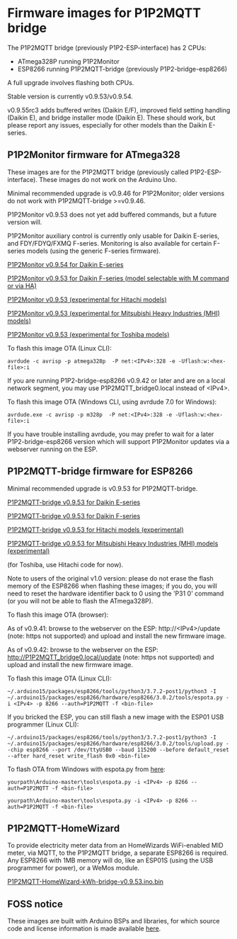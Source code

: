 # Firmware images for P1P2MQTT bridge

The P1P2MQTT bridge (previously P1P2-ESP-interface) has 2 CPUs:
 - ATmega328P running P1P2Monitor
 - ESP8266 running P1P2MQTT-bridge (previously P1P2-bridge-esp8266)

A full upgrade involves flashing both CPUs.

Stable version is currently v0.9.53/v0.9.54.

v0.9.55rc3 adds buffered writes (Daikin E/F), improved field setting handling (Daikin E), and bridge installer mode (Daikin E). These should work, but please report any issues, especially for other models than the Daikin E-series.

## P1P2Monitor firmware for ATmega328

These images are for the P1P2MQTT bridge (previously called P1P2-ESP-interface). These images do not work on the Arduino Uno.

Minimal recommended upgrade is v0.9.46 for P1P2Monitor; older versions do not work with P1P2MQTT-bridge >=v0.9.46. 

P1P2Monitor v0.9.53 does not yet add buffered commands, but a future version will.

P1P2Monitor auxiliary control is currently only usable for Daikin E-series, and FDY/FDYQ/FXMQ F-series. Monitoring is also available for certain F-series models (using the generic F-series firmware).

[P1P2Monitor v0.9.54 for Daikin E-series](P1P2Monitor-v0.9.54-Daikin-E.ino.hex)

[P1P2Monitor v0.9.53 for Daikin F-series (model selectable with M command or via HA)](P1P2Monitor-v0.9.53-Daikin-F.ino.hex)

[P1P2Monitor v0.9.53 (experimental for Hitachi models)](P1P2Monitor-v0.9.53-Hitachi.ino.hex)

[P1P2Monitor v0.9.53 (experimental for Mitsubishi Heavy Industries (MHI) models)](P1P2Monitor-v0.9.53-MHI.ino.hex)

[P1P2Monitor v0.9.53 (experimental for Toshiba models)](P1P2Monitor-v0.9.53-Toshiba.ino.hex)

To flash this image OTA (Linux CLI):

```
avrdude -c avrisp -p atmega328p  -P net:<IPv4>:328 -e -Uflash:w:<hex-file>:i
```

If you are running P1P2-bridge-esp8266 v0.9.42 or later and are on a local network segment, you may use P1P2MQTT\_bridge0.local instead of &lt;IPv4>.

To flash this image OTA (Windows CLI, using avrdude 7.0 for Windows):

```
avrdude.exe -c avrisp -p m328p  -P net:<IPv4>:328 -e -Uflash:w:<hex-file>:i
```

If you have trouble installing avrdude, you may prefer to wait for a later P1P2-bridge-esp8266 version which will support P1P2Monitor updates via a webserver running on the ESP.


## P1P2MQTT-bridge firmware for ESP8266

Minimal recommended upgrade is v0.9.53 for P1P2MQTT-bridge.

[P1P2MQTT-bridge v0.9.53 for Daikin E-series](P1P2MQTT-bridge-v0.9.53-Daikin-E.ino.bin)

[P1P2MQTT-bridge v0.9.53 for Daikin F-series](P1P2MQTT-bridge-v0.9.53-Daikin-F.ino.bin)

[P1P2MQTT-bridge v0.9.53 for Hitachi models (experimental)](P1P2MQTT-bridge-v0.9.53-Hitachi.ino.bin)

[P1P2MQTT-bridge v0.9.53 for Mitsubishi Heavy Industries (MHI) models (experimental)](P1P2MQTT-bridge-v0.9.53-MHI.ino.bin)

(for Toshiba, use Hitachi code for now).

Note to users of the original v1.0 version: please do not erase the flash memory of the ESP8266 when flashing these images; if you do, you will need to reset the hardware identifier back to 0 using the 'P31 0' command (or you will not be able to flash the ATmega328P).

To flash this image OTA (browser):

As of v0.9.41: browse to the webserver on the ESP: http://&lt;IPv4>/update (note: https not supported) and upload and install the new firmware image.

As of v0.9.42: browse to the webserver on the ESP: http://P1P2MQTT_bridge0.local/update (note: https not supported) and upload and install the new firmware image.

To flash this image OTA (Linux CLI):

```
~/.arduino15/packages/esp8266/tools/python3/3.7.2-post1/python3 -I ~/.arduino15/packages/esp8266/hardware/esp8266/3.0.2/tools/espota.py -i <IPv4> -p 8266 --auth=P1P2MQTT -f <bin-file>
```

If you bricked the ESP, you can still flash a new image with the ESP01 USB programmer (Linux CLI):

```
~/.arduino15/packages/esp8266/tools/python3/3.7.2-post1/python3 -I ~/.arduino15/packages/esp8266/hardware/esp8266/3.0.2/tools/upload.py --chip esp8266 --port /dev/ttyUSB0 --baud 115200 --before default_reset --after hard_reset write_flash 0x0 <bin-file>
```

To flash OTA from Windows with espota.py from [here](https://github.com/esp8266/Arduino.git):

```
yourpath\Arduino-master\tools\espota.py -i <IPv4> -p 8266 --auth=P1P2MQTT -f <bin-file>
```

```
yourpath\Arduino-master\tools\espota.py -i <IPv4> -p 8266 --auth=P1P2MQTT -f <bin-file>
```

## P1P2MQTT-HomeWizard

To provide electricity meter data from an HomeWizards WiFi-enabled MID meter, via MQTT, to the P1P2MQTT bridge, a separate ESP8266 is required. Any ESP8266 with 1MB memory will do, like an ESP01S (using the USB programmer for power), or a WeMos module.

[P1P2MQTT-HomeWizard-kWh-bridge-v0.9.53.ino.bin](P1P2MQTT-HomeWizard-kWh-bridge-v0.9.53.ino.bin)

## FOSS notice

These images are built with Arduino BSPs and libraries, for which source code and license information is made available [here](../OSS-dependencies/README.md).
